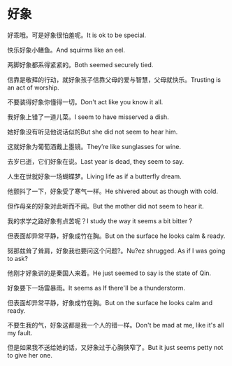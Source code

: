 # 好象

<p><span class="chinese">好乖哦。可是好象很怕羞呢。</span><span class="english">It is ok to be special.</span></p>

<p><span class="chinese">快乐好象小鳝鱼。</span><span class="english">And squirms like an eel.</span></p>

<p><span class="chinese">两脚好象都系得紧紧的。</span><span class="english">Both seemed securely tied.</span></p>

<p><span class="chinese">信靠是敬拜的行动，就好象孩子信靠父母的爱与智慧，父母就快乐。</span><span class="english">Trusting is an act of worship.</span></p>

<p><span class="chinese">不要装得好象你懂得一切。</span><span class="english">Don't act like you know it all.</span></p>

<p><span class="chinese">我好象上错了一道儿菜。</span><span class="english">I seem to have misserved a dish.</span></p>

<p><span class="chinese">她好象没有听见他说话似的</span><span class="english">But she did not seem to hear him.</span></p>

<p><span class="chinese">这就好象为葡萄酒戴上墨镜。</span><span class="english">They’re like sunglasses for wine.</span></p>

<p><span class="chinese">去岁已逝，它们好象在说。</span><span class="english">Last year is dead, they seem to say.</span></p>

<p><span class="chinese">人生在世就好象一场蝴蝶梦。</span><span class="english">Living life as if a butterfly dream.</span></p>

<p><span class="chinese">他颤抖了一下，好象受了寒气一样。</span><span class="english">He shivered about as though with cold.</span></p>

<p><span class="chinese">但作母亲的好象对此听而不闻。</span><span class="english">But the mother did not seem to hear it.</span></p>

<p><span class="chinese">我的求学之路好象有点苦呢？</span><span class="english">I study the way it seems a bit bitter ?</span></p>

<p><span class="chinese">但表面却异常平静，好象成竹在胸。</span><span class="english">But on the surface he looks calm & ready.</span></p>

<p><span class="chinese">努那兹耸了耸肩，好象我也要问这个问题?。</span><span class="english">Nu?ez shrugged. As if I was going to ask?</span></p>

<p><span class="chinese">他刚才好象讲的是秦国人来着。</span><span class="english">He just seemed to say is the state of Qin.</span></p>

<p><span class="chinese">好象要下一场雷暴雨。</span><span class="english">It seems as lf there'II be a thunderstorm.</span></p>

<p><span class="chinese">但表面却异常平静，好象成竹在胸。</span><span class="english">But on the surface he looks calm and ready.</span></p>

<p><span class="chinese">不要生我的气，好象这都是我一个人的错一样。</span><span class="english">Don't be mad at me, like it's all my fault.</span></p>

<p><span class="chinese">但是如果我不送给她的话，又好象过于心胸狭窄了。</span><span class="english">But it just seems petty not to give her one.</span></p>

